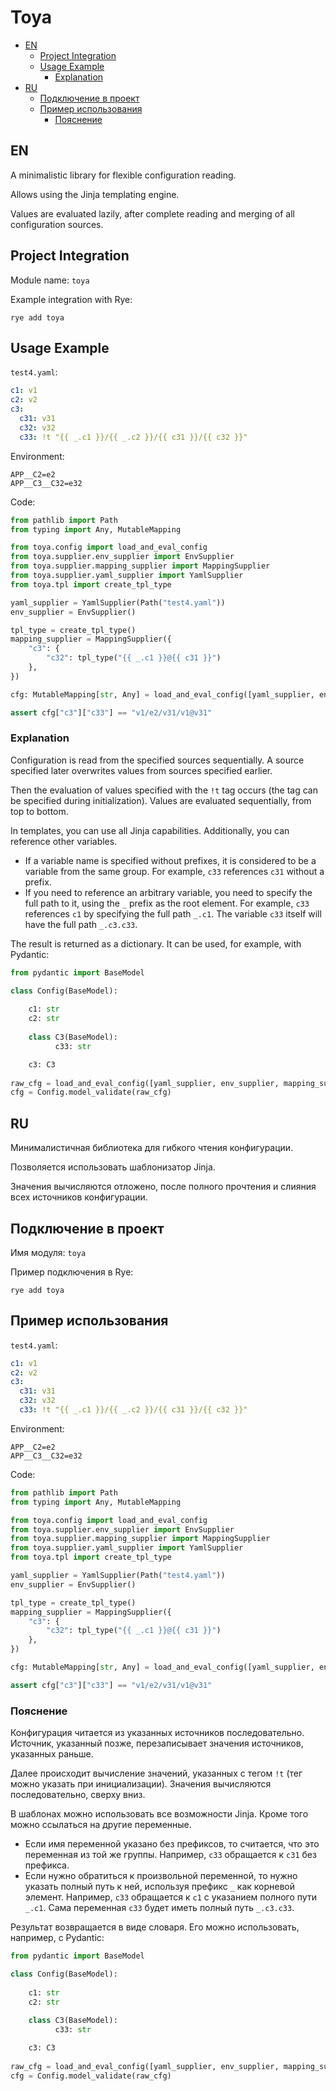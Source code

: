 # Toya

<!-- TOC -->
* [EN](#en)
  * [Project Integration](#project-integration)
  * [Usage Example](#usage-example)
    * [Explanation](#explanation)
* [RU](#ru)
  * [Подключение в проект](#подключение-в-проект-)
  * [Пример использования](#пример-использования)
    * [Пояснение](#пояснение)
<!-- TOC -->

## EN
A minimalistic library for flexible configuration reading.

Allows using the Jinja templating engine.

Values are evaluated lazily, after complete reading and merging of all configuration sources.

## Project Integration

Module name: `toya`

Example integration with Rye:
```commandline
rye add toya
```

## Usage Example

`test4.yaml`:
```yaml 
c1: v1
c2: v2
c3:
  c31: v31
  c32: v32
  c33: !t "{{ _.c1 }}/{{ _.c2 }}/{{ c31 }}/{{ c32 }}"
```

Environment:
```dotenv
APP__C2=e2
APP__C3__C32=e32
```

Code:
```python
from pathlib import Path
from typing import Any, MutableMapping

from toya.config import load_and_eval_config
from toya.supplier.env_supplier import EnvSupplier
from toya.supplier.mapping_supplier import MappingSupplier
from toya.supplier.yaml_supplier import YamlSupplier
from toya.tpl import create_tpl_type

yaml_supplier = YamlSupplier(Path("test4.yaml"))
env_supplier = EnvSupplier()

tpl_type = create_tpl_type()
mapping_supplier = MappingSupplier({
    "c3": {
        "c32": tpl_type("{{ _.c1 }}@{{ c31 }}")
    },
})

cfg: MutableMapping[str, Any] = load_and_eval_config([yaml_supplier, env_supplier, mapping_supplier])

assert cfg["c3"]["c33"] == "v1/e2/v31/v1@v31"
```

### Explanation
Configuration is read from the specified sources sequentially.
A source specified later overwrites values from sources
specified earlier.

Then the evaluation of values specified with the
`!t` tag occurs (the tag can be specified during initialization). Values are evaluated
sequentially, from top to bottom.

In templates, you can use all Jinja capabilities. Additionally, you can
reference other variables.
- If a variable name is specified without prefixes, it is considered to be a
  variable from the same group. For example, `c33` references `c31`
  without a prefix.
- If you need to reference an arbitrary variable, you need to specify the full
  path to it, using the `_` prefix as the root element. For example, `c33`
  references `c1` by specifying the full path `_.c1`. The variable
  `c33` itself will have the full path `_.c3.c33`.

The result is returned as a dictionary. It can be used, for example,
with Pydantic:
```python
from pydantic import BaseModel

class Config(BaseModel):
    
    c1: str
    c2: str
  
    class C3(BaseModel):
          c33: str

    c3: C3
    
raw_cfg = load_and_eval_config([yaml_supplier, env_supplier, mapping_supplier])
cfg = Config.model_validate(raw_cfg)
```

## RU
Минималистичная библиотека для гибкого чтения конфигурации.

Позволяется использовать шаблонизатор Jinja.

Значения вычисляются отложено, после полного прочтения и слияния всех источников конфигурации.  

## Подключение в проект 

Имя модуля: `toya`

Пример подключения в Rye:
```commandline
rye add toya
```

## Пример использования

`test4.yaml`:
```yaml 
c1: v1
c2: v2
c3:
  c31: v31
  c32: v32
  c33: !t "{{ _.c1 }}/{{ _.c2 }}/{{ c31 }}/{{ c32 }}"
```

Environment:
```dotenv
APP__C2=e2
APP__C3__C32=e32
```

Code:
```python
from pathlib import Path
from typing import Any, MutableMapping

from toya.config import load_and_eval_config
from toya.supplier.env_supplier import EnvSupplier
from toya.supplier.mapping_supplier import MappingSupplier
from toya.supplier.yaml_supplier import YamlSupplier
from toya.tpl import create_tpl_type

yaml_supplier = YamlSupplier(Path("test4.yaml"))
env_supplier = EnvSupplier()

tpl_type = create_tpl_type()
mapping_supplier = MappingSupplier({
    "c3": {
        "c32": tpl_type("{{ _.c1 }}@{{ c31 }}")
    },
})

cfg: MutableMapping[str, Any] = load_and_eval_config([yaml_supplier, env_supplier, mapping_supplier])

assert cfg["c3"]["c33"] == "v1/e2/v31/v1@v31"
```

### Пояснение
Конфигурация читается из указанных источников последовательно.
Источник, указанный позже, перезаписывает значения источников, 
указанных раньше.

Далее происходит вычисление значений, указанных с тегом
`!t` (тег можно указать при инициализации). Значения вычисляются
последовательно, сверху вниз.

В шаблонах можно использовать все возможности Jinja. Кроме того можно
ссылаться на другие переменные. 
- Если имя переменной указано без префиксов, то считается, что это 
  переменная из той же группы. Например, `c33` обращается к `с31`
  без префикса.
- Если нужно обратиться к произвольной переменной, то нужно указать полный
  путь к ней, используя префикс `_` как корневой элемент. Например, `c33`
  обращается к `c1` с указанием полного пути `_.c1`. Сама переменная 
  `с33` будет иметь полный путь `_.c3.c33`.

Результат возвращается в виде словаря. Его можно использовать, например, 
с Pydantic:
```python
from pydantic import BaseModel

class Config(BaseModel):
    
    c1: str
    c2: str
  
    class C3(BaseModel):
          c33: str

    c3: C3
    
raw_cfg = load_and_eval_config([yaml_supplier, env_supplier, mapping_supplier])
cfg = Config.model_validate(raw_cfg)
```
